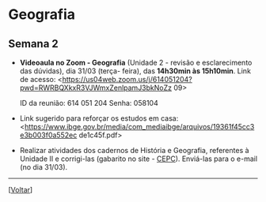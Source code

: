 # Geografia

## Semana 2

* **Videoaula no Zoom - Geografia** (Unidade 2 - revisão e esclarecimento das
dúvidas), dia 31/03 (terça- feira), das **14h30min às 15h10min**.
Link de acesso: <https://us04web.zoom.us/j/614051204?pwd=RWRBQXkxR3VJWmxZenlpamJ3bkNoZz
09>


    ID da reunião: 614 051 204
    Senha: 058104

* Link sugerido para reforçar os estudos em casa: <https://www.ibge.gov.br/media/com_mediaibge/arquivos/19361f45cc3e3b003f0a552ec
de1c45f.pdf>

* Realizar atividades dos cadernos de História e Geografia, referentes à Unidade II e
corrigi-las (gabarito no site - [CEPC](https://cepc.com.br/main.asp?link=downloads&cat=Gabaritos:%205%BA%20Ano%20EF%20I)). Enviá-las para o e-mail (no dia 31/03).

-----
[[Voltar](../index.md)]
